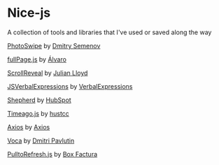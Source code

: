 # Nice-js
A collection of tools and libraries that I've used or saved along the way

[PhotoSwipe](http://photoswipe.com/) by [Dmitry Semenov](https://github.com/dimsemenov)

[fullPage.js](https://alvarotrigo.com/fullPage/) by [Álvaro](https://github.com/alvarotrigo)

[ScrollReveal](https://scrollrevealjs.org/) by [Julian Lloyd](https://github.com/jlmakes)

[JSVerbalExpressions](https://github.com/VerbalExpressions/JSVerbalExpressions) by [VerbalExpressions](https://github.com/VerbalExpressions)

[Shepherd](http://github.hubspot.com/shepherd/docs/welcome/) by [HubSpot](https://github.com/HubSpot)

[Timeago.js](http://timeago.org/) by [hustcc](https://github.com/hustcc/timeago.js)

[Axios](https://github.com/axios/axios) by [Axios](https://github.com/axios)

[Voca](https://vocajs.com/) by [Dmitri Pavlutin](https://github.com/panzerdp)

[PulltoRefresh.js](https://www.boxfactura.com/pulltorefresh.js/) by [Box Factura](https://github.com/BoxFactura)

